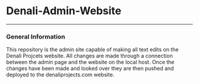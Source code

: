 # Denali-Admin-Website
***
### General Information
This repository is the admin site capable of making all text edits on the Denali Projcets website. All changes are made through a connection between the admin page and the website on the local host. Once the changes have been made and looked over they are then pushed and deployed to the denaliprojects.com website. 

